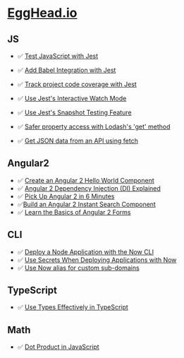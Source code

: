 # [EggHead.io](https://egghead.io)

## JS

- :white_check_mark: [Test JavaScript with Jest](https://egghead.io/lessons/javascript-test-javascript-with-jest)
- :white_check_mark: [Add Babel Integration with Jest](https://egghead.io/lessons/javascript-add-babel-integration-with-jest)
- :white_check_mark: [Track project code coverage with Jest](https://egghead.io/lessons/javascript-track-project-code-coverage-with-jest)
- :white_check_mark: [Use Jest's Interactive Watch Mode](https://egghead.io/lessons/javascript-use-jest-s-interactive-watch-mode)
- :white_check_mark: [Use Jest's Snapshot Testing Feature](https://egghead.io/lessons/javascript-use-jest-s-snapshot-testing-feature)
- :white_check_mark: [Safer property access with Lodash's 'get' method](https://egghead.io/lessons/javascript-safer-property-access-with-lodash-s-get-method)

- :white_check_mark: [Get JSON data from an API using fetch](https://egghead.io/lessons/javascript-get-json-data-from-an-api-using-fetch)

## Angular2

- :white_check_mark: [Create an Angular 2 Hello World Component](https://egghead.io/lessons/angular-2-create-an-angular-2-hello-world-component)
- :white_check_mark: [Angular 2 Dependency Injection (DI) Explained](https://egghead.io/courses/angular-2-dependency-injection-di-explained)
- :white_check_mark: [Pick Up Angular 2 in 6 Minutes](https://egghead.io/lessons/angular-2-pick-up-angular-2-in-6-minutes)
- :white_check_mark:[Build an Angular 2 Instant Search Component](https://egghead.io/courses/build-an-angular-2-instant-search-component)
- :white_check_mark: [Learn the Basics of Angular 2 Forms](https://egghead.io/courses/intro-to-angular-2-forms)

## CLI

- :white_check_mark: [Deploy a Node Application with the Now CLI](https://egghead.io/lessons/node-js-deploy-a-node-application-with-the-now-cli)
- :white_check_mark: [Use Secrets When Deploying Applications with Now](https://egghead.io/lessons/node-js-use-secrets-when-deploying-applications-with-now)
- :white_check_mark: [Use Now alias for custom sub-domains](https://egghead.io/lessons/node-js-use-now-alias-for-custom-sub-domains)

## TypeScript

- :white_check_mark: [Use Types Effectively in TypeScript](https://egghead.io/lessons/typescript-introduction-to-static-typing)

## Math
- :white_check_mark: [Dot Product in JavaScript](https://egghead.io/lessons/javascript-dot-product-in-javascript)
